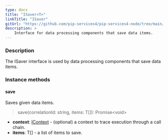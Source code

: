 ```yaml
---
type: docs
title: "ISaver<T>"
linkTitle: "ISaver"
gitUrl: "https://github.com/pip-services4/pip-services4-node/tree/main/pip-services4-persistence-node"
description: >
    Interface for data processing components that save data items.
---
```


### Description

The ISaver interface is used by data processing components that save data items.

### Instance methods

#### save
Saves given data items.

> save(correlationId: string, items: T[]): Promise\<void\>

- **context**: [IContext](../../../components/context/icontext) - (optional) a context to trace execution through a call chain.
- **items**: T[] - a list of items to save.


